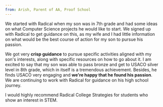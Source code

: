 ```yaml
---
from: Arish, Parent of AA, Proof School
---
```

<p>We started with Radical when my son was in 7th grade and had some ideas on what Computer Science projects he would like to start. We signed up with Radical to get guidance on this, as my wife and I had little information on what would be the best course of action for my son to pursue his passion.</p>

<p>We got very <b>crisp guidance</b> to pursue specific activities aligned with my son's interests, along with specific resources on how to go about it. I am excited to say that my son was able to pass bronze and get to USACO silver level in 8th grade, which in itself is a tremendous achievement. Besides, he finds USACO very engaging and <b>we're happy that he found his passion</b>. We are continuing to work with Radical for guidance on his high school journey.</p>

<p>I would highly recommend Radical College Strategies for students who show an interest in STEM.</p>
